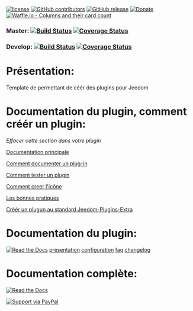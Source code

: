 [![license](https://img.shields.io/github/license/Jeedom-Plugins-Extra/plugin-template.svg)]() [![GitHub contributors](https://img.shields.io/github/contributors/Jeedom-Plugins-Extra/plugin-template.svg)]() [![GitHub release](https://img.shields.io/github/release/Jeedom-Plugins-Extra/plugin-template.svg)]() [![Donate](https://img.shields.io/badge/Donate-PayPal-green.svg)](https://www.paypal.meUSERNAME) [![Waffle.io - Columns and their card count](https://badge.waffle.io/Jeedom-Plugins-Extra/plugin-template.svg?columns=all)](https://waffle.io/Jeedom-Plugins-Extra/plugin-template)

### Master: [![Build Status](https://travis-ci.org/Jeedom-Plugins-Extra/plugin-template.svg?branch=master)](https://travis-ci.org/Jeedom-Plugins-Extra/plugin-template)  [![Coverage Status](https://coveralls.io/repos/github/Jeedom-Plugins-Extra/plugin-template/badge.svg?branch=master)](https://coveralls.io/github/Jeedom-Plugins-Extra/plugin-template?branch=master)

### Develop: [![Build Status](https://travis-ci.org/Jeedom-Plugins-Extra/plugin-template.svg?branch=develop)](https://travis-ci.org/Jeedom-Plugins-Extra/plugin-template)  [![Coverage Status](https://coveralls.io/repos/github/Jeedom-Plugins-Extra/plugin-template/badge.svg?branch=develop)](https://coveralls.io/github/Jeedom-Plugins-Extra/plugin-template?branch=master)

# Présentation:

Template de permettant de céér des plugins pour Jeedom


# Documentation du plugin, comment créér un plugin:

*Effacer cette section dans votre plugin*

[Documentation principale](https://github.com/rjullien/plugin-template/blob/develop/docs/fr_FR/index-template.md)

[Comment documenter un plug-in](https://github.com/Jeedom-Plugins-Extra/Jeedom-Plugins-Extra/wiki/Documentation-d'un-Plugin)

[Comment tester un plugin](https://github.com/Jeedom-Plugins-Extra/Jeedom-Plugins-Extra/wiki/Tester-un-plugin-avec-travis-ci)

[Comment creer l'icône](https://github.com/Jeedom-Plugins-Extra/Jeedom-Plugins-Extra/wiki/07-Cr%C3%A9ation-d'une-icone-plugin)

[Les bonnes pratiques](https://github.com/Jeedom-Plugins-Extra/Jeedom-Plugins-Extra/wiki/Bonnes-pratiques-pour-les-plugins)

[Créér un plugun au standard Jeedom-Plugins-Extra](https://github.com/Jeedom-Plugins-Extra/Jeedom-Plugins-Extra/wiki/PROJET-:-Crit%C3%A8re-de-validation-d'un-plugin)

# Documentation du plugin:
[![Read the Docs](https://img.shields.io/readthedocs/pip.svg)](docs/fr_FR/presentation.md) 
[présentation](docs/fr_FR/presentation.md) [configuration](docs/fr_FR/configuration.md) [faq](docs/fr_FR/faq.md) [changelog](docs/fr_FR/changelog.md)

# Documentation complète:

[![Read the Docs](plugin_info/template_icon.png)](https://jeedom-plugins-extra.github.io/plugin-template)



[![Support via PayPal](https://cdn.rawgit.com/twolfson/paypal-github-button/1.0.0/dist/button.svg)](https://www.paypal.meUSERNAME/)
